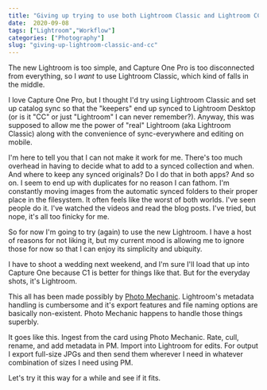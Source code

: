 ```yaml
---
title: "Giving up trying to use both Lightroom Classic and Lightroom CC"
date:  2020-09-08
tags: ["Lightroom","Workflow"]
categories: ["Photography"]
slug: "giving-up-lightroom-classic-and-cc"
---
```


The new Lightroom is too simple, and Capture One Pro is too disconnected from everything, so I _want_ to use Lightroom Classic, which kind of falls in the middle. 

I love Capture One Pro, but I thought I'd try using Lightroom Classic and set up catalog sync so that the "keepers" end up synced to Lightroom Desktop (or is it "CC" or just "Lightroom" I can never remember?). Anyway, this was supposed to allow me the power of "real" Lightroom (aka Lightroom Classic) along with the convenience of sync-everywhere and editing on mobile.

I'm here to tell you that I can not make it work for me. There's too much overhead in having to decide what to add to a synced collection and when. And where to keep any synced originals? Do I do that in both apps? And so on. I seem to end up with duplicates for no reason I can fathom. I'm constantly moving images from the automatic synced folders to their proper place in the filesystem. It often feels like the worst of both worlds. I've seen people do it. I've watched the videos and read the blog posts. I've tried, but nope, it's all too finicky for me.

So for now I'm going to try (again) to use the new Lightroom. I have a host of reasons for not liking it, but my current mood is allowing me to ignore those for now so that I can enjoy its simplicity and ubiquity. 

I have to shoot a wedding next weekend, and I'm sure I'll load that up into Capture One because C1 is better for things like that. But for the everyday shots, it's Lightroom.

This all has been made possibly by [Photo Mechanic](https://home.camerabits.com). Lightroom's metadata handling is cumbersome and it's export features and file naming options are basically non-existent. Photo Mechanic happens to handle those things superbly.

It goes like this. Ingest from the card using Photo Mechanic. Rate, cull, rename, and add metadata in PM. Import into Lightroom for edits. For output I export full-size JPGs and then send them wherever I need in whatever combination of sizes I need using PM.

Let's try it this way for a while and see if it fits.
